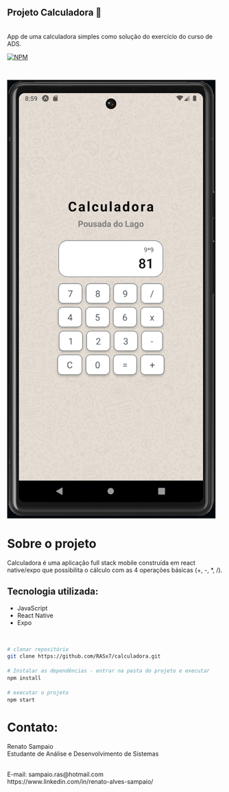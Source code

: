 ## Projeto Calculadora 👋
<br/>
App de uma calculadora simples como solução do exercício do curso de ADS.


[![NPM](https://img.shields.io/npm/l/react)](https://github.com/devsuperior/sds1-wmazoni/blob/master/LICENSE) 

<br/>

![Imagem da tela principal da Calculadora](Calculadora.PNG)

# Sobre o projeto

Calculadora é uma aplicação full stack mobile construída em react native/expo que possibilita o cálculo com as 4 operações básicas (+, -, *, /).

## Tecnologia utilizada:

- JavaScript 
- React Native
- Expo

</div><br/>

```bash
# clonar repositório
git clone https://github.com/RASx7/calculadora.git

# Instalar as dependências - entrar na pasta do projeto e executar
npm install

# executar o projeto
npm start

```

# Contato:

Renato Sampaio
<br/>
Estudante de Análise e Desenvolvimento de Sistemas

<br/>
E-mail: sampaio.ras@hotmail.com
<br/>
https://www.linkedin.com/in/renato-alves-sampaio/
